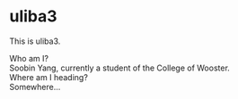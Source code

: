 # uliba3
This is uliba3.

Who am I?  
Soobin Yang, currently a student of the College of Wooster.  
Where am I heading?  
Somewhere...  
